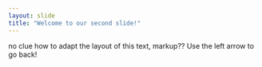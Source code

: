 ```yaml
---
layout: slide
title: "Welcome to our second slide!"
---
```

no clue how to adapt the layout of this text, markup??
Use the left arrow to go back!
